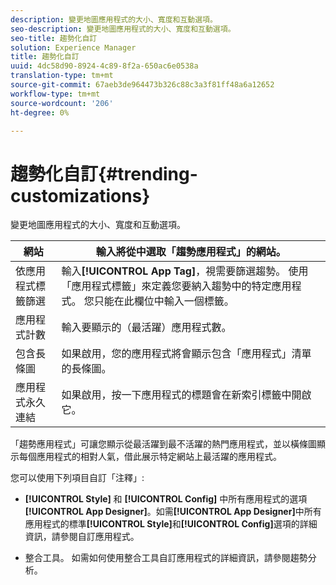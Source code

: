 ```yaml
---
description: 變更地圖應用程式的大小、寬度和互動選項。
seo-description: 變更地圖應用程式的大小、寬度和互動選項。
seo-title: 趨勢化自訂
solution: Experience Manager
title: 趨勢化自訂
uuid: 4dc58d90-8924-4c89-8f2a-650ac6e0538a
translation-type: tm+mt
source-git-commit: 67aeb3de964473b326c88c3a3f81ff48a6a12652
workflow-type: tm+mt
source-wordcount: '206'
ht-degree: 0%

---
```



# 趨勢化自訂{#trending-customizations}

變更地圖應用程式的大小、寬度和互動選項。

| 網站 | 輸入將從中選取「趨勢應用程式」的網站。 |
|---|---|
| 依應用程式標籤篩選 | 輸入&#x200B;**[!UICONTROL App Tag]**，視需要篩選趨勢。 使用「應用程式標籤」來定義您要納入趨勢中的特定應用程式。 您只能在此欄位中輸入一個標籤。 |
| 應用程式計數 | 輸入要顯示的（最活躍）應用程式數。 |
| 包含長條圖 | 如果啟用，您的應用程式將會顯示包含「應用程式」清單的長條圖。 |
| 應用程式永久連結 | 如果啟用，按一下應用程式的標題會在新索引標籤中開啟它。 |

「趨勢應用程式」可讓您顯示從最活躍到最不活躍的熱門應用程式，並以橫條圖顯示每個應用程式的相對人氣，借此展示特定網站上最活躍的應用程式。

您可以使用下列項目自訂「注釋」:

* **[!UICONTROL Style]** 和 **[!UICONTROL Config]** 中所有應用程式的選項 **[!UICONTROL App Designer]**。如需&#x200B;**[!UICONTROL App Designer]**&#x200B;中所有應用程式的標準&#x200B;**[!UICONTROL Style]**&#x200B;和&#x200B;**[!UICONTROL Config]**&#x200B;選項的詳細資訊，請參閱自訂應用程式。

* 整合工具。 如需如何使用整合工具自訂應用程式的詳細資訊，請參閱趨勢分析。

